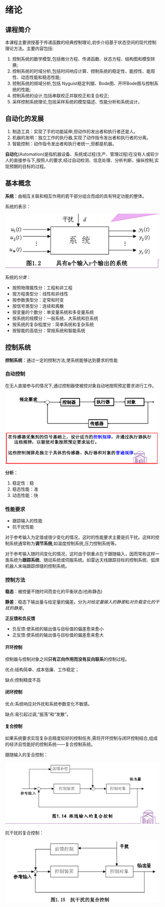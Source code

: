 # 绪论

## 课程简介
本课程主要讲授基于传递函数的经典控制理论,初步介绍基于状态空间的现代控制理论方法。主要内容包括:

1. 控制系统的数学模型,包括微分方程、传递函数、状态方程、结构图和模型转换;
2. 控制系统的时域分析,包括时间响应计算、控制系统的稳定性、能控性、能观性、动态性能和稳态性能;
3. 控制系统的频域分析,包括 Nyguist稳定判据、Bode图、开环Bode图与控制系统的性能;
4. 控制系统的设计,包括串联校正并联校正和复合校正;
5. 采样控制系统理论,包括采样系统的模型描述、性能分析和系统设计。

## 自动化的发展

1. 制造工具：实现了手的功能延伸,但动作的发出者和执行者还是人。
2. 机器的发明：独立工作的执行器,实现了动作指令发出者和执行者的分离。
3. 智能控制：动作指令发出者和执行者统一,但都是机器。

**自动化**(Automation)是指机器设备、系统或过程(生产、管理过程)在没有人或较少人的直接参与下,按照人的要求,经过自动检测、信息处理、分析判断、操纵控制,实现预期的目标的过程。

## 基本概念

**系统**：由相互关联和相互作用的若干部分组合而成的具有特定功能的整体。

系统的表示：

![](_v_images/20200218162242677_1471071897.png)

系统的*分类*：
- 按照物理属性分：工程和非工程
- 按方程类型分：线性和非线性
- 按参数类型分：定常和时变
- 按信号类型分：连续和离散
- 按变量的个数分：单变量系统和多变量系统
- 按系统的规模分：一般系统、大系统和巨系统
- 按系统的复杂程度分：简单系统和复杂系统
- 按智能的高低分：常规系统和智能系统

## 控制系统

**控制系统**：通过一定的控制方法,使系统能够达到要求的性能

### 自动控制

在无人直接参与的情况下,通过控制器使被控对象自动地按照预定要求进行工作。

![](_v_images/20200218164207665_1417268385.png)

**分析**：
1. 稳定性：稳
2. 稳态性能：准
3. 动态性能：快

### 性能要求

- 跟踪输入的性能
- 抗干扰性能

对于参考输入为定值或很少变化的情况，这时的性能要求主要是抗干扰。这样的控制系统通常称为**调节系统**,如温度控制系统,压力控制系统等。

对于参考输入随时间变化的情况，这时由于侧重点在于跟随输入，因而常称这样一类系统为**跟踪系统**、随动系统或伺服系统。如雷达天线跟踪目标的控制系统、弧焊机器人末端跟踪焊缝的控制系统。

### 控制方法

**稳态**：被控量不随时间而变化的平衡状态(也称静态)

**静差**：稳态下输出量与给定量的偏差。分为*对给定量输入的静差*和*对负载变化的干扰的静差*。

**正反馈和负反馈**

- 负反馈:使系统的输出值与目标值的偏差愈来愈小
- 正反馈:使系统的输出值与目标值的偏差愈来愈大

#### 开环控制

控制器与控制对象之间**只有正向作用而没有反向联系**的控制过程。 

优点:结构简单、成本低廉、工作稳定；

缺点:控制精度不高

#### 闭环控制

优点:系统响应对外扰和系统参数变化不敏感。

缺点:易引起过调,“振荡”和“发散”。

#### 复合控制

如果系统要求实现复杂且精度较好的控制任务,需将开环控制与闭环控制结合,组成的经济且性能好的控制系统——复合控制系统。

跟随输入的复合控制：

![](_v_images/20200218174304422_575669856.png)

抗干扰的复合控制：

![](_v_images/20200218174348689_1868710443.png)